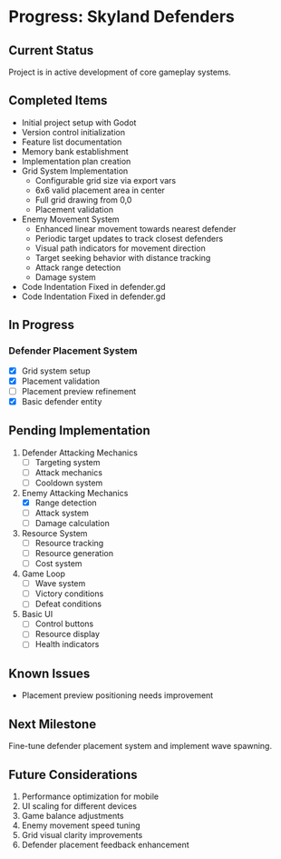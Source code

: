# Progress: Skyland Defenders

## Current Status
Project is in active development of core gameplay systems.

## Completed Items
- Initial project setup with Godot
- Version control initialization
- Feature list documentation
- Memory bank establishment
- Implementation plan creation
- Grid System Implementation
  - Configurable grid size via export vars
  - 6x6 valid placement area in center
  - Full grid drawing from 0,0
  - Placement validation
- Enemy Movement System
  - Enhanced linear movement towards nearest defender
  - Periodic target updates to track closest defenders
  - Visual path indicators for movement direction
  - Target seeking behavior with distance tracking
  - Attack range detection
  - Damage system
- Code Indentation Fixed in defender.gd
- Code Indentation Fixed in defender.gd

## In Progress
### Defender Placement System
- [x] Grid system setup
- [x] Placement validation
- [ ] Placement preview refinement
- [x] Basic defender entity

## Pending Implementation
1. Defender Attacking Mechanics
    - [ ] Targeting system
    - [ ] Attack mechanics
    - [ ] Cooldown system

2. Enemy Attacking Mechanics
    - [x] Range detection
    - [ ] Attack system
    - [ ] Damage calculation

3. Resource System
    - [ ] Resource tracking
    - [ ] Resource generation
    - [ ] Cost system

4. Game Loop
    - [ ] Wave system
    - [ ] Victory conditions
    - [ ] Defeat conditions

5. Basic UI
    - [ ] Control buttons
    - [ ] Resource display
    - [ ] Health indicators

## Known Issues
- Placement preview positioning needs improvement

## Next Milestone
Fine-tune defender placement system and implement wave spawning.

## Future Considerations
1. Performance optimization for mobile
2. UI scaling for different devices
3. Game balance adjustments
4. Enemy movement speed tuning
5. Grid visual clarity improvements
6. Defender placement feedback enhancement